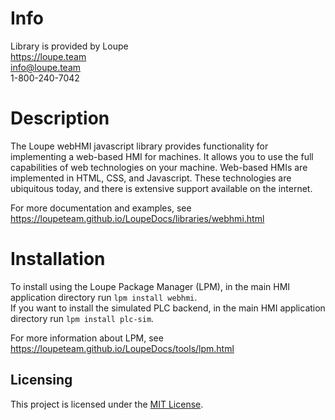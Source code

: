 # Info
Library is provided by Loupe  
https://loupe.team  
info@loupe.team  
1-800-240-7042  

# Description
The Loupe webHMI javascript library provides functionality for implementing a web-based HMI for machines. It allows you to use the full capabilities of web technologies on your machine. Web-based HMIs are implemented in HTML, CSS, and Javascript. These technologies are ubiquitous today, and there is extensive support available on the internet.

For more documentation and examples, see https://loupeteam.github.io/LoupeDocs/libraries/webhmi.html

# Installation
To install using the Loupe Package Manager (LPM), in the main HMI application directory run `lpm install webhmi`.  
If you want to install the simulated PLC backend, in the main HMI application directory run `lpm install plc-sim`.  

For more information about LPM, see https://loupeteam.github.io/LoupeDocs/tools/lpm.html

## Licensing

This project is licensed under the [MIT License](LICENSE).